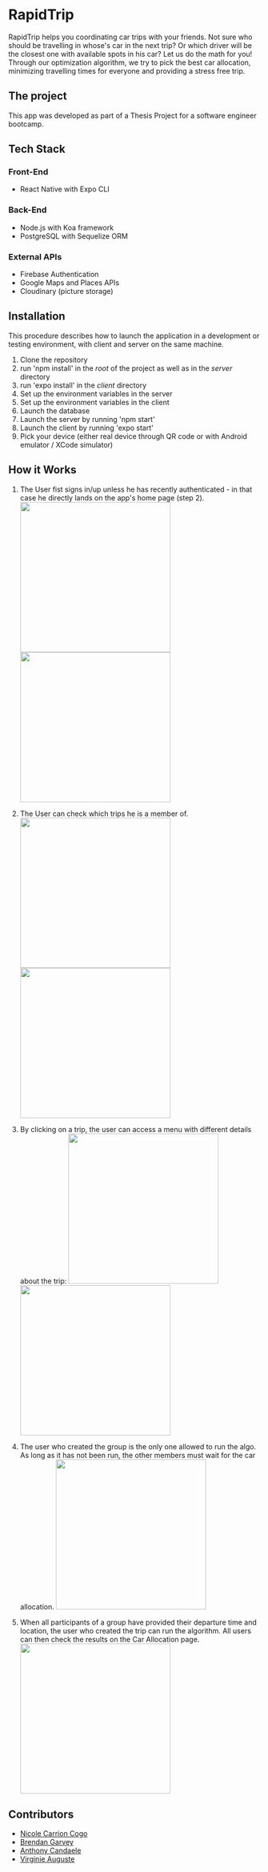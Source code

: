 # RapidTrip

RapidTrip helps you coordinating car trips with your friends. Not sure who should be travelling in whose's car in the next trip? Or which driver will be the closest one with available spots in his car? Let us do the math for you! Through our optimization algorithm, we try to pick the best car allocation, minimizing travelling times for everyone and providing a stress free trip.

## The project

This app was developed as part of a Thesis Project for a software engineer bootcamp.

## Tech Stack

### Front-End

- React Native with Expo CLI

### Back-End

- Node.js with Koa framework
- PostgreSQL with Sequelize ORM

### External APIs

- Firebase Authentication
- Google Maps and Places APIs
- Cloudinary (picture storage)

## Installation

This procedure describes how to launch the application in a development or testing environment, with client and server on the same machine.

1. Clone the repository
2. run 'npm install' in the _root_ of the project as well as in the _server_ directory
3. run 'expo install' in the _client_ directory
4. Set up the environment variables in the server
5. Set up the environment variables in the client
6. Launch the database
7. Launch the server by running 'npm start'
8. Launch the client by running 'expo start'
9. Pick your device (either real device through QR code or with Android emulator / XCode simulator)

## How it Works

1. The User fist signs in/up unless he has recently authenticated - in that case he directly lands on the app's home page (step 2).
   <img src="readme-images/02-login.png" width="300"/>
   <img src="readme-images/01-signup.png" width="300"/>

2. The User can check which trips he is a member of.
   <img src="readme-images/03-homepage.png" width="300"/>
   <img src="readme-images/09-profile.png" width="300"/>

3) By clicking on a trip, the user can access a menu with different details about the trip:
   <img src="readme-images/04-trip.png" width="300"/>
   <img src="readme-images/05-participants.png" width="300"/>

4) The user who created the group is the only one allowed to run the algo. As long as it has not been run, the other members must wait for the car allocation.
   <img src="readme-images/07-car-allocation.png" width="300"/>

5) When all participants of a group have provided their departure time and location, the user who created the trip can run the algorithm. All users can then check the results on the Car Allocation page.
   <img src="readme-images/08-car-allocation-result.png" width="300"/>

## Contributors

- [Nicole Carrion Cogo](https://github.com/nicolecogo)
- [Brendan Garvey](https://github.com/Brendan-G5)
- [Anthony Candaele](https://github.com/acandael)
- [Virginie Auguste](https://github.com/Sipann)
